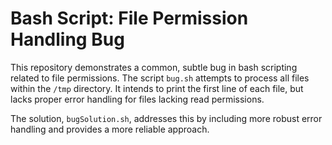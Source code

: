 # Bash Script: File Permission Handling Bug

This repository demonstrates a common, subtle bug in bash scripting related to file permissions. The script `bug.sh` attempts to process all files within the `/tmp` directory.  It intends to print the first line of each file, but lacks proper error handling for files lacking read permissions.

The solution, `bugSolution.sh`, addresses this by including more robust error handling and provides a more reliable approach.